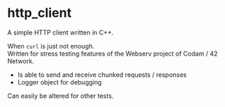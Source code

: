 # http_client

A simple HTTP client written in C++. <br>

When `curl` is just not enough. <br>
Written for stress testing features of the Webserv project of Codam / 42 Network. <br>

- Is able to send and receive chunked requests / responses
- Logger object for debugging

Can easily be altered for other tests. <br>
